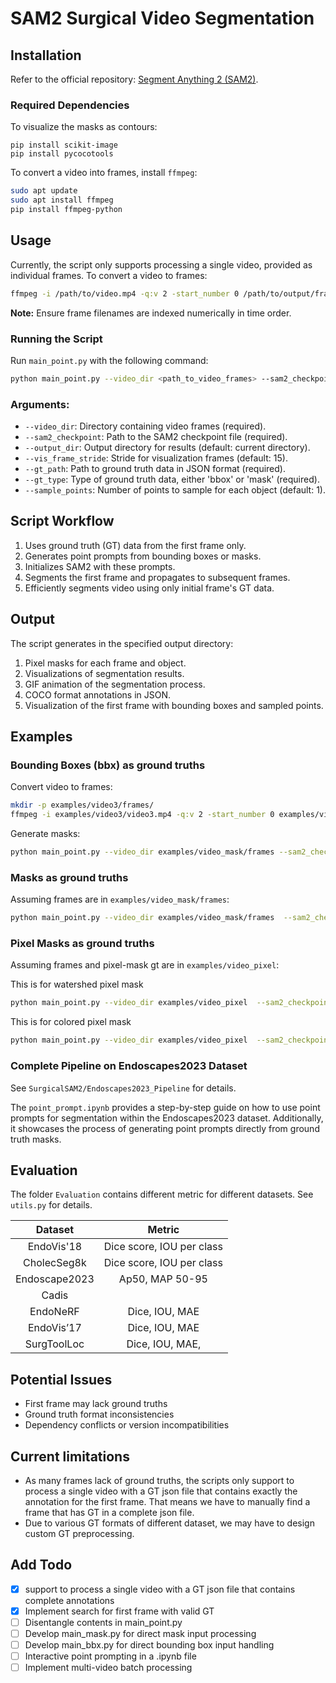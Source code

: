 # SAM2 Surgical Video Segmentation



## Installation

Refer to the official repository: [Segment Anything 2 (SAM2)](https://github.com/facebookresearch/segment-anything-2).

### Required Dependencies
To visualize the masks as contours:
```
pip install scikit-image
pip install pycocotools
```

To convert a video into frames, install `ffmpeg`:

```bash
sudo apt update
sudo apt install ffmpeg
pip install ffmpeg-python
```

## Usage

Currently, the script only supports processing a single video, provided as individual frames. To convert a video to frames:

```bash
ffmpeg -i /path/to/video.mp4 -q:v 2 -start_number 0 /path/to/output/frames/'%05d.jpg'
```

**Note:** Ensure frame filenames are indexed numerically in time order.

### Running the Script

Run `main_point.py` with the following command:

```bash
python main_point.py --video_dir <path_to_video_frames> --sam2_checkpoint <path_to_sam2_checkpoint> --output_dir <output_directory> --gt_path <path_to_ground_truth_json> --gt_type <bbox_or_mask>
```

### Arguments:

- `--video_dir`: Directory containing video frames (required).
- `--sam2_checkpoint`: Path to the SAM2 checkpoint file (required).
- `--output_dir`: Output directory for results (default: current directory).
- `--vis_frame_stride`: Stride for visualization frames (default: 15).
- `--gt_path`: Path to ground truth data in JSON format (required).
- `--gt_type`: Type of ground truth data, either 'bbox' or 'mask' (required).
- `--sample_points`: Number of points to sample for each object (default: 1).

## Script Workflow 

1. Uses ground truth (GT) data from the first frame only.
2. Generates point prompts from bounding boxes or masks.
3. Initializes SAM2 with these prompts.
4. Segments the first frame and propagates to subsequent frames.
5. Efficiently segments video using only initial frame's GT data.

## Output

The script generates in the specified output directory:

1. Pixel masks for each frame and object.
2. Visualizations of segmentation results.
3. GIF animation of the segmentation process.
4. COCO format annotations in JSON.
5. Visualization of the first frame with bounding boxes and sampled points.

[//]: # (## Additional Files)

[//]: # ()
[//]: # (- `utils.py`: Utility functions for visualization, color mapping, and COCO annotation creation.)

[//]: # (- `groundtruth2point.py`: Functions for sampling points from bounding boxes and masks.)

## Examples

### Bounding Boxes (bbx) as ground truths

Convert video to frames:

```bash
mkdir -p examples/video3/frames/
ffmpeg -i examples/video3/video3.mp4 -q:v 2 -start_number 0 examples/video3/frames/'%05d.jpg'
```

Generate masks:

```bash
python main_point.py --video_dir examples/video_mask/frames --sam2_checkpoint checkpoints/sam2_hiera_tiny.pt --output_dir test_bbx_output --gt_path examples/video_mask/annotation_coco_vid.json --gt_type bbox
```

### Masks as ground truths

Assuming frames are in `examples/video_mask/frames`:

```bash
python main_point.py --video_dir examples/video_mask/frames  --sam2_checkpoint checkpoints/sam2_hiera_tiny.pt --output_dir test_mask_output --gt_path examples/video_mask/annotation_coco_vid.json --gt_type mask
```

### Pixel Masks as ground truths

Assuming frames and pixel-mask gt are in `examples/video_pixel`:

This is for watershed pixel mask
```bash
python main_point.py --video_dir examples/video_pixel  --sam2_checkpoint checkpoints/sam2_hiera_tiny.pt --output_dir test_watermask_pixel_output --gt_path examples/video_pixel/frame_561_endo_watershed_mask.png --gt_type pixel_mask
```
This is for colored pixel mask
```bash
python main_point.py --video_dir examples/video_pixel  --sam2_checkpoint checkpoints/sam2_hiera_tiny.pt --output_dir test_color_pixel_output --gt_path examples/video_pixel/frame_561_endo_color_mask.png --gt_type pixel_mask
```

### Complete Pipeline on Endoscapes2023 Dataset
See `SurgicalSAM2/Endoscapes2023_Pipeline` for details.

The `point_prompt.ipynb` provides a step-by-step guide on how to use point prompts for segmentation within the Endoscapes2023 dataset. Additionally, it showcases the process of generating point prompts directly from ground truth masks.
## Evaluation
The folder `Evaluation` contains different metric for different datasets. See `utils.py` for details.

|    Dataset    |          Metric           |
| :-----------: | :-----------------------: |
|  EndoVis'18   | Dice score, IOU per class |
|  CholecSeg8k  | Dice score, IOU per class |
| Endoscape2023 |      Ap50, MAP 50-95      |
|     Cadis     |                           |
|   EndoNeRF    |      Dice, IOU, MAE       |
|  EndoVis’17   |      Dice, IOU, MAE       |
|  SurgToolLoc  |      Dice, IOU, MAE,      |


## Potential Issues 

- First frame may lack ground truths
- Ground truth format inconsistencies
- Dependency conflicts or version incompatibilities

## Current limitations

- As many frames lack of ground truths, the scripts only support to process a single video with a GT json file that contains exactly the annotation for the first frame. That means we have to manually find a frame that has GT in a complete json file.
- Due to various GT formats of different dataset, we may have to design custom GT preprocessing. 


## Add Todo
- [x] support to process a single video with a GT json file that contains complete annotations
- [x] Implement search for first frame with valid GT
- [ ] Disentangle contents in main_point.py
- [ ] Develop main_mask.py for direct mask input processing
- [ ] Develop main_bbx.py for direct bounding box input handling
- [ ] Interactive point prompting in a .ipynb file
- [ ] Implement multi-video batch processing